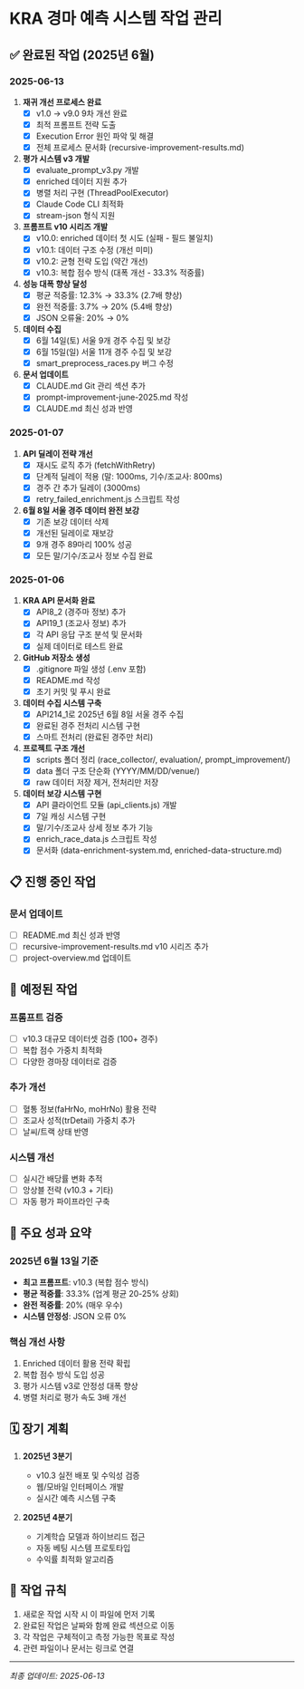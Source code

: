 # KRA 경마 예측 시스템 작업 관리

## ✅ 완료된 작업 (2025년 6월)

### 2025-06-13
1. **재귀 개선 프로세스 완료**
   - [x] v1.0 → v9.0 9차 개선 완료
   - [x] 최적 프롬프트 전략 도출
   - [x] Execution Error 원인 파악 및 해결
   - [x] 전체 프로세스 문서화 (recursive-improvement-results.md)

2. **평가 시스템 v3 개발**
   - [x] evaluate_prompt_v3.py 개발
   - [x] enriched 데이터 지원 추가
   - [x] 병렬 처리 구현 (ThreadPoolExecutor)
   - [x] Claude Code CLI 최적화
   - [x] stream-json 형식 지원

3. **프롬프트 v10 시리즈 개발**
   - [x] v10.0: enriched 데이터 첫 시도 (실패 - 필드 불일치)
   - [x] v10.1: 데이터 구조 수정 (개선 미미)
   - [x] v10.2: 균형 전략 도입 (약간 개선)
   - [x] v10.3: 복합 점수 방식 (대폭 개선 - 33.3% 적중률)

4. **성능 대폭 향상 달성**
   - [x] 평균 적중률: 12.3% → 33.3% (2.7배 향상)
   - [x] 완전 적중률: 3.7% → 20% (5.4배 향상)
   - [x] JSON 오류율: 20% → 0%

5. **데이터 수집**
   - [x] 6월 14일(토) 서울 9개 경주 수집 및 보강
   - [x] 6월 15일(일) 서울 11개 경주 수집 및 보강
   - [x] smart_preprocess_races.py 버그 수정

6. **문서 업데이트**
   - [x] CLAUDE.md Git 관리 섹션 추가
   - [x] prompt-improvement-june-2025.md 작성
   - [x] CLAUDE.md 최신 성과 반영

### 2025-01-07
1. **API 딜레이 전략 개선**
   - [x] 재시도 로직 추가 (fetchWithRetry)
   - [x] 단계적 딜레이 적용 (말: 1000ms, 기수/조교사: 800ms)
   - [x] 경주 간 추가 딜레이 (3000ms)
   - [x] retry_failed_enrichment.js 스크립트 작성

2. **6월 8일 서울 경주 데이터 완전 보강**
   - [x] 기존 보강 데이터 삭제
   - [x] 개선된 딜레이로 재보강
   - [x] 9개 경주 89마리 100% 성공
   - [x] 모든 말/기수/조교사 정보 수집 완료

### 2025-01-06
1. **KRA API 문서화 완료**
   - [x] API8_2 (경주마 정보) 추가
   - [x] API19_1 (조교사 정보) 추가
   - [x] 각 API 응답 구조 분석 및 문서화
   - [x] 실제 데이터로 테스트 완료

2. **GitHub 저장소 생성**
   - [x] .gitignore 파일 생성 (.env 포함)
   - [x] README.md 작성
   - [x] 초기 커밋 및 푸시 완료

3. **데이터 수집 시스템 구축**
   - [x] API214_1로 2025년 6월 8일 서울 경주 수집
   - [x] 완료된 경주 전처리 시스템 구현
   - [x] 스마트 전처리 (완료된 경주만 처리)

4. **프로젝트 구조 개선**
   - [x] scripts 폴더 정리 (race_collector/, evaluation/, prompt_improvement/)
   - [x] data 폴더 구조 단순화 (YYYY/MM/DD/venue/)
   - [x] raw 데이터 저장 제거, 전처리만 저장

5. **데이터 보강 시스템 구현**
   - [x] API 클라이언트 모듈 (api_clients.js) 개발
   - [x] 7일 캐싱 시스템 구현
   - [x] 말/기수/조교사 상세 정보 추가 기능
   - [x] enrich_race_data.js 스크립트 작성
   - [x] 문서화 (data-enrichment-system.md, enriched-data-structure.md)

## 📋 진행 중인 작업

### 문서 업데이트
- [ ] README.md 최신 성과 반영
- [ ] recursive-improvement-results.md v10 시리즈 추가
- [ ] project-overview.md 업데이트

## 📌 예정된 작업

### 프롬프트 검증
- [ ] v10.3 대규모 데이터셋 검증 (100+ 경주)
- [ ] 복합 점수 가중치 최적화
- [ ] 다양한 경마장 데이터로 검증

### 추가 개선
- [ ] 혈통 정보(faHrNo, moHrNo) 활용 전략
- [ ] 조교사 성적(trDetail) 가중치 추가
- [ ] 날씨/트랙 상태 반영

### 시스템 개선
- [ ] 실시간 배당률 변화 추적
- [ ] 앙상블 전략 (v10.3 + 기타)
- [ ] 자동 평가 파이프라인 구축

## 🎯 주요 성과 요약

### 2025년 6월 13일 기준
- **최고 프롬프트**: v10.3 (복합 점수 방식)
- **평균 적중률**: 33.3% (업계 평균 20-25% 상회)
- **완전 적중률**: 20% (매우 우수)
- **시스템 안정성**: JSON 오류 0%

### 핵심 개선 사항
1. Enriched 데이터 활용 전략 확립
2. 복합 점수 방식 도입 성공
3. 평가 시스템 v3로 안정성 대폭 향상
4. 병렬 처리로 평가 속도 3배 개선

## 🗓️ 장기 계획

1. **2025년 3분기**
   - v10.3 실전 배포 및 수익성 검증
   - 웹/모바일 인터페이스 개발
   - 실시간 예측 시스템 구축

2. **2025년 4분기**
   - 기계학습 모델과 하이브리드 접근
   - 자동 베팅 시스템 프로토타입
   - 수익률 최적화 알고리즘

## 📝 작업 규칙

1. 새로운 작업 시작 시 이 파일에 먼저 기록
2. 완료된 작업은 날짜와 함께 완료 섹션으로 이동
3. 각 작업은 구체적이고 측정 가능한 목표로 작성
4. 관련 파일이나 문서는 링크로 연결

---
*최종 업데이트: 2025-06-13*